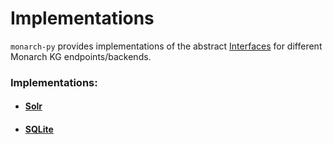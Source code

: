# Implementations

`monarch-py` provides implementations of the abstract [Interfaces](../Interfaces/index.md) for different Monarch KG endpoints/backends.

### Implementations:  

- #### [Solr](./Solr_Implementation.md)  
- #### [SQLite](./SQLite_Implementation.md)
